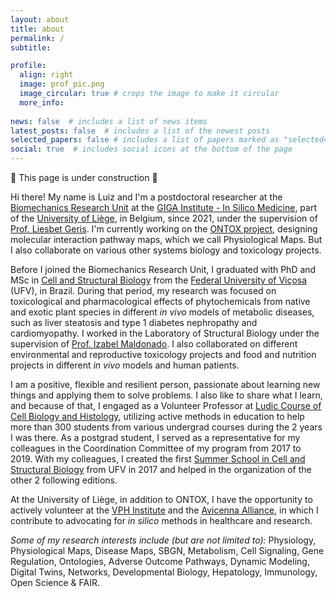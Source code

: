 ```yaml
---
layout: about
title: about
permalink: /
subtitle: 

profile:
  align: right
  image: prof_pic.png
  image_circular: true # crops the image to make it circular
  more_info:
  
news: false  # includes a list of news items
latest_posts: false  # includes a list of the newest posts
selected_papers: false # includes a list of papers marked as "selected={true}"
social: true  # includes social icons at the bottom of the page
---
```


🚧 This page is under construction 🚧

Hi there! My name is Luiz and I'm a postdoctoral researcher at the [Biomechanics Research Unit](http://www.biomech.ulg.ac.be/) at the [GIGA Institute - In Silico Medicine](https://www.giga.uliege.be/cms/c_4113263/fr/giga), part of the [University of Liège](https://www.uliege.be/cms/c_8699436/en/uliege), in Belgium, since 2021, under the supervision of [Prof. Liesbet Geris](http://www.biomech.ulg.ac.be/team/liesbet-geris/). I'm currently working on the [ONTOX project](https://ontox-project.eu/), designing molecular interaction pathway maps, which we call Physiological Maps. But I also collaborate on various other systems biology and toxicology projects.

Before I joined the Biomechanics Research Unit, I graduated with PhD and MSc in [Cell and Structural Biology](http://www.biocel.ufv.br/) from the [Federal University of Viçosa](https://www.ufv.br/) (UFV), in Brazil. During that period, my research was focused on toxicological and pharmacological effects of phytochemicals from native and exotic plant species in different *in vivo* models of metabolic diseases, such as liver steatosis and type 1 diabetes nephropathy and cardiomyopathy. I worked in the Laboratory of Structural Biology under the supervision of [Prof. Izabel Maldonado](http://lattes.cnpq.br/2912503249825088). I also collaborated on different environmental and reproductive toxicology projects and food and nutrition projects in different *in vivo* models and human patients.

I am a positive, flexible and resilient person, passionate about learning new things and applying them to solve problems. I also like to share what I learn, and because of that, I engaged as a Volunteer Professor at [Ludic Course of Cell Biology and Histology](https://orbi.uliege.be/bitstream/2268/297626/1/MARRIEL%20et%20al.%20-%202021%20-%20O%20l%C3%BAdico%20no%20ensino%20de%20biologia%20celular%20possibilidades%20no%20ensino%20superior%20-%20Revista%20ELO%20%E2%80%93%20Di%C3%A1logos%20em%20Extens%C3%A3o.pdf), utilizing active methods in education to help more than 300 students from various undergrad courses during the 2 years I was there. As a postgrad student, I served as a representative for my colleagues in the Coordination Committee of my program from 2017 to 2019. With my colleagues, I created the first [Summer School in Cell and Structural Biology](https://www2.dti.ufv.br/noticias/scripts/exibeNoticiaMulti.php?codNot=38980) from UFV in 2017 and helped in the organization of the other 2 following editions.

At the University of Liège, in addition to ONTOX, I have the opportunity to actively volunteer at the [VPH Institute](https://www.vph-institute.org/) and the [Avicenna Alliance](https://www.avicenna-alliance.com/), in which I contribute to advocating for *in silico* methods in healthcare and research.

*Some of my research interests include (but are not limited to):* Physiology, Physiological Maps, Disease Maps, SBGN, Metabolism, Cell Signaling, Gene Regulation, Ontologies, Adverse Outcome Pathways, Dynamic Modeling, Digital Twins, Networks, Developmental Biology, Hepatology, Immunology, Open Science & FAIR.
